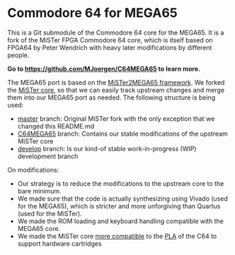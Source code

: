 Commodore 64 for MEGA65
=======================

This is a Git submodule of the Commodore 64 core for the MEGA65. It is a fork of the MiSTer FPGA Commodore 64 core, which is itself based on FPGA64 by Peter Wendrich with heavy later modifications by different people.

**Go to https://github.com/MJoergen/C64MEGA65 to learn more.**


The MEGA65 port is based on the [MiSTer2MEGA65 framework](https://github.com/sy2002/MiSTer2MEGA65). We forked the [MiSTer core](https://github.com/MiSTer-devel/C64_MiSTer), so that we can easily track upstream changes and merge them into our MEGA65 port as needed. The following structure is being used:

* [master](https://github.com/MJoergen/C64_MiSTerMEGA65) branch: Original MiSTer fork with the only exception that we changed this README.md
* [C64MEGA65](https://github.com/MJoergen/C64_MiSTerMEGA65/tree/C64MEGA65) branch: Contains our stable modifications of the upstream MiSTer core
* [develop](https://github.com/MJoergen/C64_MiSTerMEGA65/tree/develop) branch: Is our kind-of stable work-in-progress (WIP) development branch

On modifications:

* Our strategy is to reduce the modifications to the upstream core to the bare minimum.
* We made sure that the code is actually synthesizing using Vivado (used for the MEGA65), which is stricter and more unforgiving than Quartus (used for the MiSTer).
* We made the ROM loading and keyboard handling compatible with the MEGA65 core.
* We made the MiSTer core [more compatible](https://github.com/MJoergen/C64_MiSTerMEGA65/blob/1d3a8e635237d205d18ae8855f67b3590c8583ee/rtl/fpga64_buslogic.vhd#L21) to the [PLA](https://github.com/MJoergen/C64MEGA65/blob/master/doc/PLA.md) of the C64 to support hardware cartridges
